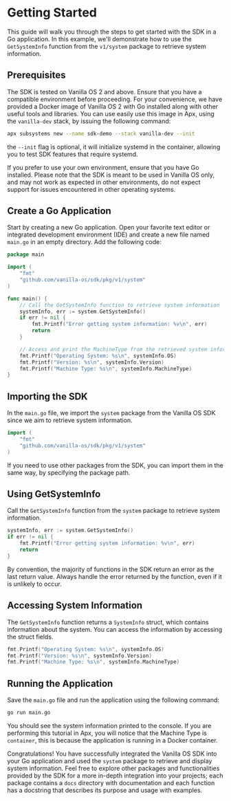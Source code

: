 # Getting Started

This guide will walk you through the steps to get started with the SDK in a
Go application. In this example, we'll demonstrate how to use the
`GetSystemInfo` function from the `v1/system` package to retrieve system
information.

## Prerequisites

The SDK is tested on Vanilla OS 2 and above. Ensure that you have a compatible
environment before proceeding. For your convenience, we have provided a Docker
image of Vanilla OS 2 with Go installed along with other useful tools and
libraries. You can use easily use this image in Apx, using the `vanilla-dev`
stack, by issuing the following command:

```bash
apx subsystems new --name sdk-demo --stack vanilla-dev --init
```

the `--init` flag is optional, it will initialize systemd in the container,
allowing you to test SDK features that require systemd.

If you prefer to use your own environment, ensure that you have Go installed.
Please note that the SDK is meant to be used in Vanilla OS only, and may not
work as expected in other environments, do not expect support for issues
encountered in other operating systems.

## Create a Go Application

Start by creating a new Go application. Open your favorite text editor or
integrated development environment (IDE) and create a new file named `main.go`
in an empty directory. Add the following code:

```go
package main

import (
	"fmt"
	"github.com/vanilla-os/sdk/pkg/v1/system"
)

func main() {
	// Call the GetSystemInfo function to retrieve system information
	systemInfo, err := system.GetSystemInfo()
	if err != nil {
		fmt.Printf("Error getting system information: %v\n", err)
		return
	}

	// Access and print the MachineType from the retrieved system information
	fmt.Printf("Operating System: %s\n", systemInfo.OS)
	fmt.Printf("Version: %s\n", systemInfo.Version)
	fmt.Printf("Machine Type: %s\n", systemInfo.MachineType)
}
```

## Importing the SDK

In the `main.go` file, we import the `system` package from the Vanilla OS SDK
since we aim to retrieve system information.

```go
import (
	"fmt"
	"github.com/vanilla-os/sdk/pkg/v1/system"
)
```

If you need to use other packages from the SDK, you can import them in the same
way, by specifying the package path.

## Using GetSystemInfo

Call the `GetSystemInfo` function from the `system` package to retrieve system
information.

```go
systemInfo, err := system.GetSystemInfo()
if err != nil {
	fmt.Printf("Error getting system information: %v\n", err)
	return
}
```

By convention, the majority of functions in the SDK return an error as the last
return value. Always handle the error returned by the function, even if it is
unlikely to occur.

## Accessing System Information

The `GetSystemInfo` function returns a `SystemInfo` struct, which contains
information about the system. You can access the information by accessing the
struct fields.

```go
fmt.Printf("Operating System: %s\n", systemInfo.OS)
fmt.Printf("Version: %s\n", systemInfo.Version)
fmt.Printf("Machine Type: %s\n", systemInfo.MachineType)
```

## Running the Application

Save the `main.go` file and run the application using the following command:

```bash
go run main.go
```

You should see the system information printed to the console. If you are
performing this tutorial in Apx, you will notice that the Machine Type is
`container`, this is because the application is running in a Docker container.

Congratulations! You have successfully integrated the Vanilla OS SDK into
your Go application and used the `system` package to retrieve and display
system information. Feel free to explore other packages and functionalities
provided by the SDK for a more in-depth integration into your projects; each
package contains a `docs` directory with documentation and each function has
a docstring that describes its purpose and usage with examples.
